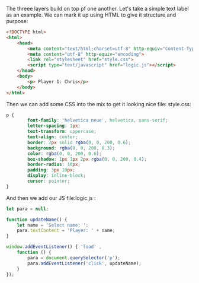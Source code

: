 The threee layers build on top pf one another. Let's take a simple text label as an example. We can mark it 
up using HTML to give it structure and purpose:
```html
<!DOCTYPE html>
<html>
	<head>
		<meta content="text/html;charset=utf-8" http-equiv="Content-Type">
		<meta content="utf-8" http-equiv="encoding">
		<link rel="stylesheet" href="style.css"> 
		<script type="text/javascript" href="logic.js"></script>
	</head>
	<body>
		<p> Player 1: Chris</p>
	</body>
</html>
```

Then we can add some CSS into the mix to get it looking nice file: style.css:
```css
p {
        font-family: 'helvetica neue', helvetica, sans-serif;
        letter-spacing: 1px;
        text-transform: uppercase;
        text-align: center;
        border: 2px solid rgba(0, 0, 200, 0.6);
        background: rgba(0, 0, 200, 0.3);
        color: rgba(0, 0, 200, 0.6);
        box-shadow: 1px 1px 2px rgba(0, 0, 200, 0.4);
        border-radius: 10px;
        padding: 3px 10px;
        display: inline-block;
        cursor: pointer;
}
```

And then we add our JS file:logic.js :

```javascript
let para = null;

function updateName() {
	let name = 'Select name: ';	
	para.textContent = 'Player: ' + name;
}

window.addEventListener() { 'load' ,
	function () {
		para = document.querySelector('p');
		para.addEventListener('click', updateName);
	}
});
```

